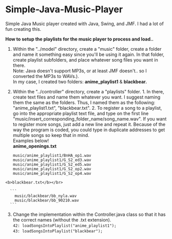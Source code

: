# Simple-Java-Music-Player
Simple Java Music player created with Java, Swing, and JMF. I had a lot of fun creating this.</br>

<b>How to setup the playlists for the music player to process and load..</b></br>
  1. Within the "../model" directory, create a "music" folder, create a folder and name it something easy since you'll be using it again. In that folder, create playlist subfolders, and place whatever song files you want in there.</br>Note: Java doesn't support MP3s, or at least JMF doesn't.. so I converted the MP3s to WAVs.).</br>In my case, I created two folders: <b>anime_playlist1</b> & <b>blackbear.</b></br>
  2. Within the "../controller" directory, create a "playlists" folder.
    1. In there, create text files and name them whatever you want. I suggest naming them the same as the folders. Thus, I named them as the following: "anime_playlist1.txt", "blackbear.txt".
    2. To register a song to a playlist, go into the appropriate playlist text file, and type on the first line "music/insert_corresponding_folder_name/song_name.wav". If you want to register more songs, just add a new line and repeat it. Because of the way the program is coded, you could type in duplicate addresses to get multiple songs so keep that in mind.
    </br> Examples below!</br>
    <b>anime_openings.txt</b></br>
    
        ```
        music/anime_playlist1/BnHA_op1.wav
        music/anime_playlist1/G_S2_ed3.wav
        music/anime_playlist1/G_S2_ed5.wav
        music/anime_playlist1/G_S2_op2.wav
        music/anime_playlist1/G_S2_op4.wav
        ```
        
    <b>blackbear.txt</b></br>
    
      ```
        music/blackbear/bb_nyla.wav
        music/blackbear/bb_90210.wav
      ```
      
      
  3. Change the implementation within the Controller.java class so that it has the correct names (without the .txt extension).</br>
    ```
    42: loadSongsIntoPlaylist("anime_playlist1");
    ```</br>
    ```
    43: loadSongsIntoPlaylist("blackbear");
    ```
